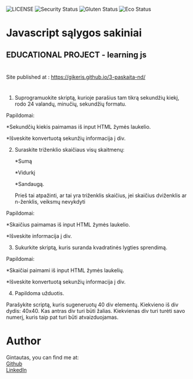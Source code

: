![LICENSE](https://img.shields.io/badge/license-MIT-blue.svg?style=flat-square)
![Security Status](https://img.shields.io/security-headers?label=Security&url=https%3A%2F%2Fgithub.com&style=flat-square)
![Gluten Status](https://img.shields.io/badge/Gluten-Free-green.svg)
![Eco Status](https://img.shields.io/badge/ECO-Friendly-green.svg)

# Javascript sąlygos sakiniai

## EDUCATIONAL PROJECT - learning js

#
Site published at : https://gikeris.github.io/3-paskaita-nd/
#
1. Suprogramuokite skriptą, kurioje parašius tam tikrą sekundžių kiekį, rodo  24 valandų, minučių, sekundžių formatu.

Papildomai:

*Sekundčių kiekis paimamas iš input HTML žymės laukelio.

*Išveskite konvertuotą sekunžių informacija į div.

2. Suraskite triženklio skaičiaus visų skaitmenų:

   *Sumą

   *Vidurkį

   *Sandaugą.

   Prieš tai atpažinti, ar tai yra triženklis skaičius, jei skaičius dviženklis ar n-ženklis, veiksmų nevykdyti

Papildomai:

*Skaičius paimamas iš input HTML žymės laukelio.

*Išveskite informacija į div.

3. Sukurkite  skriptą, kuris suranda kvadratinės lygties sprendimą.

Papildomai:

*Skaičiai paimami iš input HTML žymės laukelių.

*Išveskite konvertuotą sekunžių informacija į div.

4. Papildoma užduotis.

Parašykite scriptą, kuris sugeneruotų 40 div elementų. Kiekvieno iš div dydis:  40x40. Kas antras div turi būti žalias. Kiekvienas div turi turėti savo numerį, kuris taip pat turi būti atvaizduojamas.


# Author

Gintautas, you can find me at:  
[Github](https://github.com/gikeris)  
[LinkedIn](https://www.linkedin.com/in/gintautas-kondra%C5%A1evi%C4%8Dius-707b84207/)